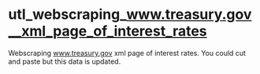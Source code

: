 # utl_webscraping_www.treasury.gov__xml_page_of_interest_rates
Webscraping www.treasury.gov  xml page of interest rates. You could cut and paste but this data is updated.
